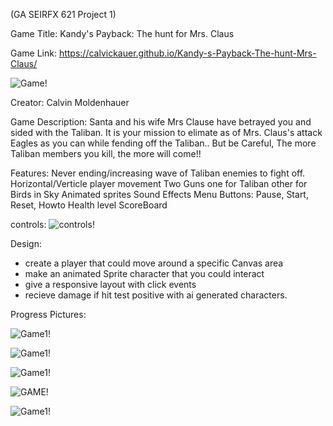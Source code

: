 (GA SEIRFX 621 Project 1)

Game Title: Kandy's Payback: The hunt for Mrs. Claus

Game Link:  https://calvickauer.github.io/Kandy-s-Payback-The-hunt-Mrs-Claus/ 

![Game!](https://user-images.githubusercontent.com/106926062/183257513-431fc8a0-ed4e-4506-9a34-3fbb4b6b3908.png)

Creator: Calvin Moldenhauer

Game Description:
Santa and his wife Mrs Clause have betrayed you and sided with the Taliban.
It is your mission to elimate as of Mrs. Claus's attack Eagles as you can while fending off the Taliban.. But be Careful, The more Taliban members you kill, the more will come!!

Features:
Never ending/increasing wave of Taliban enemies to fight off.
Horizontal/Verticle player movement
Two Guns one for Taliban other for Birds in Sky
Animated sprites
Sound Effects
Menu Buttons: Pause, Start, Reset, Howto 
Health level
ScoreBoard

controls:
![controls!](https://user-images.githubusercontent.com/106926062/183259975-228d98f7-cca7-469f-96cb-3f53cb59e92d.png)


Design:
- create a player that could move around a specific Canvas area
- make an animated Sprite character that you could interact
- give a responsive layout with click events
- recieve damage if hit test positive with ai generated characters.


Progress Pictures:

![Game1!](https://user-images.githubusercontent.com/106926062/183257103-81eed4ee-65c8-45c9-9520-08d3c028db61.png)

![Game1!](https://user-images.githubusercontent.com/106926062/183257096-15461ae1-3230-4de6-ac56-62bcdd43cb39.png)

![Game1!](https://user-images.githubusercontent.com/106926062/183257089-f1118d2e-d4af-4455-b0d9-0cfbce72e0ee.png)

![GAME!](https://user-images.githubusercontent.com/106926062/183257153-ca470d14-cb07-4d86-8811-43e72abd90d3.png)

![Game1!](https://user-images.githubusercontent.com/106926062/183257159-75c6d461-e7c6-4671-8fff-95ec49a030b4.png)



